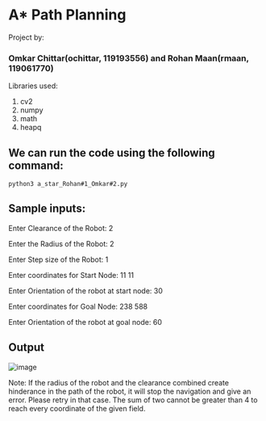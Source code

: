 # A* Path Planning
Project by: 

### Omkar Chittar(ochittar, 119193556) and Rohan Maan(rmaan, 119061770) ###



Libraries used:
1. cv2
2. numpy
3. math
4. heapq

## We can run the code using the following command:

    python3 a_star_Rohan#1_Omkar#2.py

## Sample inputs:

Enter Clearance of the Robot: 2

Enter the Radius of the Robot: 2

Enter Step size of the Robot: 1

Enter coordinates for Start Node: 11 11

Enter Orientation of the robot at start node: 30

Enter coordinates for Goal Node: 238 588

Enter Orientation of the robot at goal node: 60
 
## Output
![image](https://user-images.githubusercontent.com/40595475/226489376-81d3bf6e-80c8-4421-b829-f5b633a6c3eb.png)

Note: If the radius of the robot and the clearance combined create hinderance in the path of the robot, it will stop the navigation and give an error. Please retry in that case. The sum of two cannot be greater than 4 to reach every coordinate of the given field.
